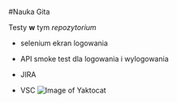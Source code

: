 #Nauka Gita


Testy **w** tym *repozytorium*

- selenium ekran logowania
- API smoke test dla logowania i wylogowania

- JIRA
- VSC
![Image of Yaktocat](https://octodex.github.com/images/yaktocat.png)
